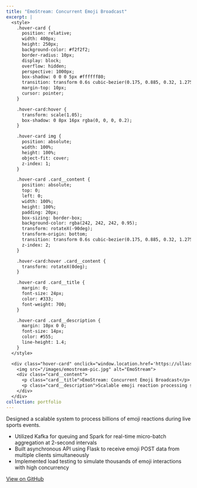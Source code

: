 ```yaml
---
title: "EmoStream: Concurrent Emoji Broadcast"
excerpt: |
  <style>
    .hover-card {
      position: relative;
      width: 400px;
      height: 250px;
      background-color: #f2f2f2;
      border-radius: 10px;
      display: block;
      overflow: hidden;
      perspective: 1000px;
      box-shadow: 0 0 0 5px #ffffff80;
      transition: transform 0.6s cubic-bezier(0.175, 0.885, 0.32, 1.275), box-shadow 0.6s ease;
      margin-top: 10px;
      cursor: pointer;
    }

    .hover-card:hover {
      transform: scale(1.05);
      box-shadow: 0 8px 16px rgba(0, 0, 0, 0.2);
    }

    .hover-card img {
      position: absolute;
      width: 100%;
      height: 100%;
      object-fit: cover;
      z-index: 1;
    }

    .hover-card .card__content {
      position: absolute;
      top: 0;
      left: 0;
      width: 100%;
      height: 100%;
      padding: 20px;
      box-sizing: border-box;
      background-color: rgba(242, 242, 242, 0.95);
      transform: rotateX(-90deg);
      transform-origin: bottom;
      transition: transform 0.6s cubic-bezier(0.175, 0.885, 0.32, 1.275);
      z-index: 2;
    }

    .hover-card:hover .card__content {
      transform: rotateX(0deg);
    }

    .hover-card .card__title {
      margin: 0;
      font-size: 24px;
      color: #333;
      font-weight: 700;
    }

    .hover-card .card__description {
      margin: 10px 0 0;
      font-size: 14px;
      color: #555;
      line-height: 1.4;
    }
  </style>

  <div class="hover-card" onclick="window.location.href='https://ullassg.github.io/portfolio/3-emostream/';">
    <img src="/images/emostream-pic.jpg" alt="EmoStream">
    <div class="card__content">
      <p class="card__title">EmoStream: Concurrent Emoji Broadcast</p>
      <p class="card__description">Scalable emoji reaction processing system for live events.</p>
    </div>
  </div>
collection: portfolio
---
```


Designed a scalable system to process billions of emoji reactions during live sports events.

- Utilized Kafka for queuing and Spark for real-time micro-batch aggregation at 2-second intervals  
- Built asynchronous API using Flask to receive emoji POST data from multiple clients simultaneously  
- Implemented load testing to simulate thousands of emoji interactions with high concurrency  

[View on GitHub](https://github.com/UllasSG/EmoStream)
